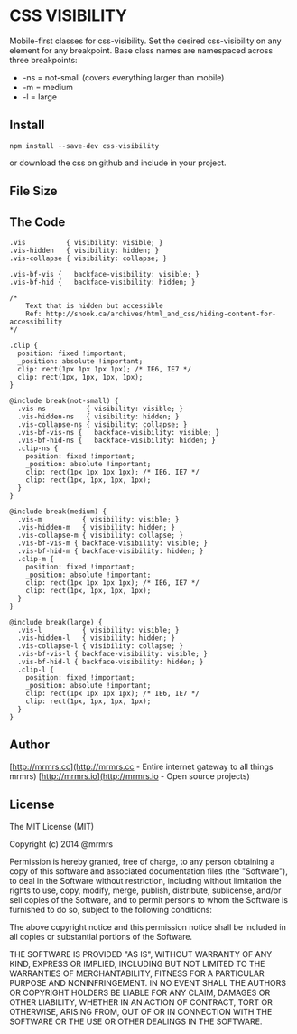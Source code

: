 # CSS VISIBILITY

  Mobile-first classes for css-visibility.
  Set the desired css-visibility on any element for any breakpoint.
  Base class names are namespaced across three breakpoints:

*  -ns = not-small (covers everything larger than mobile)
*  -m  = medium
*  -l  = large

## Install
```
npm install --save-dev css-visibility
```
or download the css on github and include in your project.

## File Size


## The Code
```
.vis          { visibility: visible; }
.vis-hidden   { visibility: hidden; }
.vis-collapse { visibility: collapse; }

.vis-bf-vis {   backface-visibility: visible; }
.vis-bf-hid {   backface-visibility: hidden; }

/*
    Text that is hidden but accessible
    Ref: http://snook.ca/archives/html_and_css/hiding-content-for-accessibility
*/

.clip {
  position: fixed !important;
  _position: absolute !important;
  clip: rect(1px 1px 1px 1px); /* IE6, IE7 */
  clip: rect(1px, 1px, 1px, 1px);
}

@include break(not-small) {
  .vis-ns          { visibility: visible; }
  .vis-hidden-ns   { visibility: hidden; }
  .vis-collapse-ns { visibility: collapse; }
  .vis-bf-vis-ns {   backface-visibility: visible; }
  .vis-bf-hid-ns {   backface-visibility: hidden; }
  .clip-ns {
    position: fixed !important;
    _position: absolute !important;
    clip: rect(1px 1px 1px 1px); /* IE6, IE7 */
    clip: rect(1px, 1px, 1px, 1px);
  }
}

@include break(medium) {
  .vis-m          { visibility: visible; }
  .vis-hidden-m   { visibility: hidden; }
  .vis-collapse-m { visibility: collapse; }
  .vis-bf-vis-m { backface-visibility: visible; }
  .vis-bf-hid-m { backface-visibility: hidden; }
  .clip-m {
    position: fixed !important;
    _position: absolute !important;
    clip: rect(1px 1px 1px 1px); /* IE6, IE7 */
    clip: rect(1px, 1px, 1px, 1px);
  }
}

@include break(large) {
  .vis-l          { visibility: visible; }
  .vis-hidden-l   { visibility: hidden; }
  .vis-collapse-l { visibility: collapse; }
  .vis-bf-vis-l { backface-visibility: visible; }
  .vis-bf-hid-l { backface-visibility: hidden; }
  .clip-l {
    position: fixed !important;
    _position: absolute !important;
    clip: rect(1px 1px 1px 1px); /* IE6, IE7 */
    clip: rect(1px, 1px, 1px, 1px);
  }
}

```

## Author

[http://mrmrs.cc](http://mrmrs.cc - Entire internet gateway to all things mrmrs)
[http://mrmrs.io](http://mrmrs.io - Open source projects)

## License

The MIT License (MIT)

Copyright (c) 2014 @mrmrs

Permission is hereby granted, free of charge, to any person obtaining a copy
of this software and associated documentation files (the "Software"), to deal
in the Software without restriction, including without limitation the rights
to use, copy, modify, merge, publish, distribute, sublicense, and/or sell
copies of the Software, and to permit persons to whom the Software is
furnished to do so, subject to the following conditions:

The above copyright notice and this permission notice shall be included in
all copies or substantial portions of the Software.

THE SOFTWARE IS PROVIDED "AS IS", WITHOUT WARRANTY OF ANY KIND, EXPRESS OR
IMPLIED, INCLUDING BUT NOT LIMITED TO THE WARRANTIES OF MERCHANTABILITY,
FITNESS FOR A PARTICULAR PURPOSE AND NONINFRINGEMENT. IN NO EVENT SHALL THE
AUTHORS OR COPYRIGHT HOLDERS BE LIABLE FOR ANY CLAIM, DAMAGES OR OTHER
LIABILITY, WHETHER IN AN ACTION OF CONTRACT, TORT OR OTHERWISE, ARISING FROM,
OUT OF OR IN CONNECTION WITH THE SOFTWARE OR THE USE OR OTHER DEALINGS IN
THE SOFTWARE.

